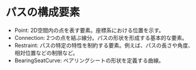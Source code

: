 

# パスの構成要素

- Point: 2D空間内の点を表す要素。座標系における位置を示す。
- Connection: 2つの点を結ぶ線分。パスの形状を形成する基本的な要素。
- Restraint: パスの特定の特性を制約する要素。例えば、パスの長さや角度、相対位置などの制限など。
- BearingSeatCurve: ベアリングシートの形状を定義する曲線。